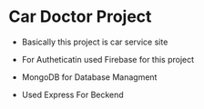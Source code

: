 # Car Doctor Project

- Basically this project is car service site

- For Autheticatin used Firebase for this project

- MongoDB for Database Managment 

- Used Express For Beckend
